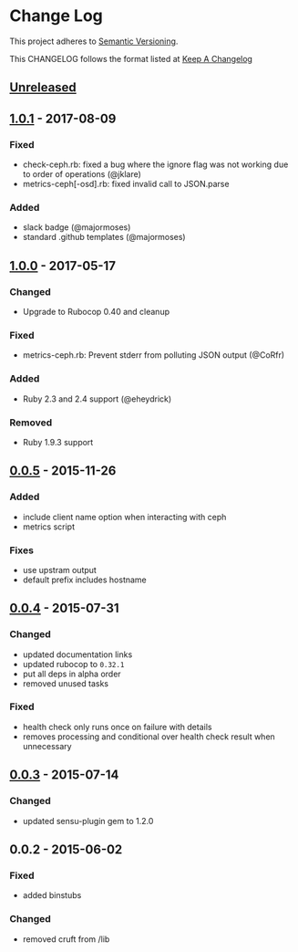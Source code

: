 # Change Log
This project adheres to [Semantic Versioning](http://semver.org/).

This CHANGELOG follows the format listed at [Keep A Changelog](http://keepachangelog.com/)

## [Unreleased]

## [1.0.1] - 2017-08-09
### Fixed
- check-ceph.rb: fixed a bug where the ignore flag was not working due to order of operations (@jklare)
- metrics-ceph[-osd].rb: fixed invalid call to JSON.parse

### Added
- slack badge (@majormoses)
- standard .github templates (@majormoses)

## [1.0.0] - 2017-05-17
### Changed
- Upgrade to Rubocop 0.40 and cleanup

### Fixed
- metrics-ceph.rb: Prevent stderr from polluting JSON output (@CoRfr)

### Added
- Ruby 2.3 and 2.4 support (@eheydrick)

### Removed
- Ruby 1.9.3 support

## [0.0.5] - 2015-11-26
### Added
- include client name option when interacting with ceph
- metrics script
### Fixes
- use upstram output
- default prefix includes hostname

## [0.0.4] - 2015-07-31
### Changed
- updated documentation links
- updated rubocop to `0.32.1`
- put all deps in alpha order
- removed unused tasks

### Fixed
- health check only runs once on failure with details
- removes processing and conditional over health check result when unnecessary

## [0.0.3] - 2015-07-14

### Changed
- updated sensu-plugin gem to 1.2.0

## 0.0.2 - 2015-06-02

### Fixed
- added binstubs

### Changed
- removed cruft from /lib

[Unreleased]: https://github.com/sensu-plugins/sensu-plugins-ceph/compare/1.0.0...HEAD
[1.0.1]: https://github.com/sensu-plugins/sensu-plugins-ceph/compare/1.0.0...1.0.1
[1.0.0]: https://github.com/sensu-plugins/sensu-plugins-ceph/compare/0.0.5...1.0.0
[0.0.5]: https://github.com/sensu-plugins/sensu-plugins-ceph/compare/0.0.4...0.0.5
[0.0.4]: https://github.com/sensu-plugins/sensu-plugins-ceph/compare/0.0.3...0.0.4
[0.0.3]: https://github.com/sensu-plugins/sensu-plugins-ceph/compare/0.0.2...0.0.3
